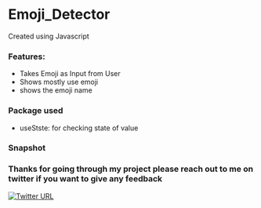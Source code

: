 # Emoji_Detector

Created using Javascript

### Features:
- Takes Emoji as Input from User
- Shows mostly use emoji
- shows the emoji name 

### Package used
- useStste: for checking state of value

### Snapshot


### Thanks for going through my project please reach out to me on twitter if you want to give any feedback

[![Twitter URL](https://img.shields.io/badge/Twitter-1DA1F2?style=for-the-badge&logo=twitter&logoColor=white)](https://twitter.com/PoojaKelkar5) 
